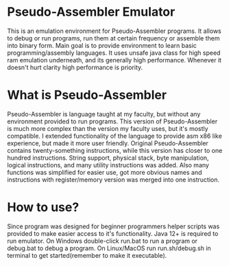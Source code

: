 # Pseudo-Assembler Emulator
This is an emulation environment for Pseudo-Assembler programs. 
It allows to debug or run programs, run them at certain frequency or assemble them into binary form.
Main goal is to provide environment to learn basic programming/assembly languages.
It uses unsafe java class for high speed ram emulation underneath, and its generally high performance.
Whenever it doesn't hurt clarity high performance is priority.
# What is Pseudo-Assembler
Pseudo-Assembler is language taught at my faculty, but without any environment provided to run programs.
This version of Pseudo-Assembler is much more complex than the version my faculty uses, but it's mostly compatible.
I extended functionality of the language to provide asm x86 like experience, but made it more user friendly.
Original Pseudo-Assembler contains twenty-something instructions, while this version has closer to one hundred instructions.
String support, physical stack, byte manipulation, logical instructions, and many utility instructions was added.
Also many functions was simplified for easier use, got more obvious names and instructions with register/memory version was merged into one instruction.
# How to use?
Since program was designed for beginner programmers helper scripts was provided to make easier access to it's functionality.
Java 12+ is required to run emulator.
On Windows double-click run.bat to run a program or debug.bat to debug a program.
On Linux/MacOS run run.sh/debug.sh in terminal to get started(remember to make it executable).